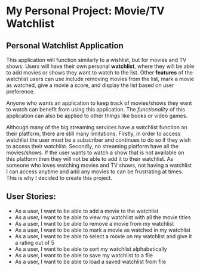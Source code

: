 # My Personal Project: Movie/TV Watchlist

## Personal Watchlist Application

This application will function similarly to a wishlist, but for movies and TV shows.
Users will have their own personal **watchlist**, where they will be able to add movies or shows they want to watch to the list.
Other **features** of the watchlist users can use include removing movies from the list, mark a movie as watched,
give a movie a score, and display the list based on user preference. 

Anyone who wants an application to keep track of movies/shows they want to watch can benefit from using this application.
The *functionality* of this application can also be applied to other things like books or video games.

Although many of the big streaming services have a watchlist function on their platform, there are still many limitations. Firstly, 
in order to access watchlist the user must be a subscriber and continues to do so if they wish to access their watchlist. Secondly, 
no streaming platform have all the movies/shows. If the user wants to watch a show that is not available on this platform then they will not be able
to add it to their watchlist. As someone who loves watching movies and TV shows, not having a watchlist I can access anytime and add any movies to can be
frustrating at times. This is why I decided to create this project. 

## User Stories:

- As a user, I want to be able to add a movie to the watchlist
- As a user, I want to be able to view my watchlist with all the movie titles
- As a user, I want to be able to remove a movie from my watchlist
- As a user, I want to be able to mark a movie as watched in my watchlist
- As a user, I want to be able to select a movie on my watchlist and give it a rating out of 5
- As a user, I want to be able to sort my watchlist alphabetically  
- As a user, I want to be able to save my watchlist to a file
- As a user, I want to be able to load a saved watchlist from file

 